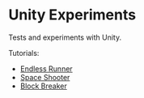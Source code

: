 Unity Experiments
===============

Tests and experiments with Unity.

Tutorials:
* [Endless Runner](https://www.youtube.com/watch?v=GrQalFLtQT4&index=1&list=PLiyfvmtjWC_XmdYfXm2i1AQ3lKrEPgc9-)
* [Space Shooter](https://www.udemy.com/course/the-ultimate-guide-to-game-development-with-unity)
* [Block Breaker](https://www.udemy.com/course/unitycourse)
